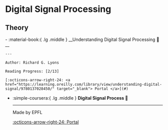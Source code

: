 # Digital Signal Processing

## Theory

<div class="grid cards" markdown>
-   :material-book:{ .lg .middle } __Understanding Digital Signal Processing 🎯__

    ---

    Author: Richard G. Lyons

    Reading Progress: [2/13]

    [:octicons-arrow-right-24: <a href="https://learning.oreilly.com/library/view/understanding-digital-signal/9780137028450/" target="_blank"> Portal </a>](#)

-  :simple-coursera:{ .lg .middle } __Digital Signal Process 🎯__

    ---

    Made by EPFL

    [:octicons-arrow-right-24: <a href="https://www.coursera.org/specializations/digital-signal-processing#courses" target="_blank"> Portal </a>](#)

</div>